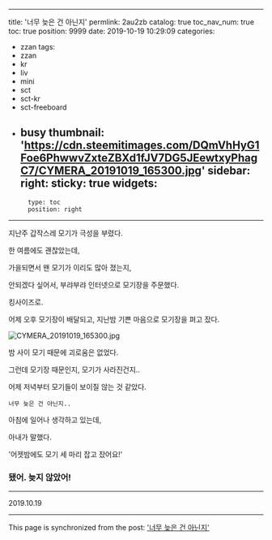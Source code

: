 
---
title: '너무 늦은 건 아닌지'
permlink: 2au2zb
catalog: true
toc_nav_num: true
toc: true
position: 9999
date: 2019-10-19 10:29:09
categories:
- zzan
tags:
- zzan
- kr
- liv
- mini
- sct
- sct-kr
- sct-freeboard
- busy
thumbnail: 'https://cdn.steemitimages.com/DQmVhHyG1Foe6PhwwvZxteZBXd1fJV7DG5JEewtxyPhagC7/CYMERA_20191019_165300.jpg'
sidebar:
    right:
        sticky: true
widgets:
    -
        type: toc
        position: right
---


지난주 갑작스레 모기가 극성을 부렸다.

한 여름에도 괜찮았는데, 

가을되면서 왠 모기가 이리도 많아 졌는지,

안되겠다 싶어서, 부랴부랴 인터넷으로 모기장을 주문했다. 

킹사이즈로.

어제 오후 모기장이 배달되고, 지난밤 기쁜 마음으로 모기장을 펴고 잤다.

![CYMERA_20191019_165300.jpg](https://cdn.steemitimages.com/DQmVhHyG1Foe6PhwwvZxteZBXd1fJV7DG5JEewtxyPhagC7/CYMERA_20191019_165300.jpg)

밤 사이 모기 때문에 괴로움은 없었다.

그런데 모기장 때문인지, 모기가 사라진건지..

어제 저녁부터 모기들이 보이질 않는 것 같았다.

`너무 늦은 건 아닌지..`

아침에 일어나 생각하고 있는데, 

아내가 말했다.

'어젯밤에도 모기 세 마리 잡고 잤어요!'

### 됐어. 늦지 않았어!


***

2019.10.19

- - -

This page is synchronized from the post: ['너무 늦은 건 아닌지'](https://steemit.com/@lucky2015/2au2zb)
